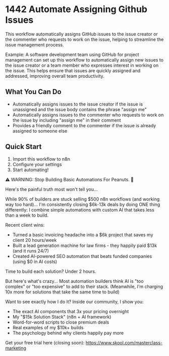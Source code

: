 # 1442 Automate Assigning Github Issues

This workflow automatically assigns GitHub issues to the issue creator or the commenter who requests to work on the issue, helping to streamline the issue management process.

Example: A software development team using GitHub for project management can set up this workflow to automatically assign new issues to the issue creator or a team member who expresses interest in working on the issue. This helps ensure that issues are quickly assigned and addressed, improving overall team productivity.

## What You Can Do
- Automatically assigns issues to the issue creator if the issue is unassigned and the issue body contains the phrase "assign me"
- Automatically assigns issues to the commenter who requests to work on the issue by including "assign me" in their comment
- Provides a friendly comment to the commenter if the issue is already assigned to someone else

## Quick Start
1. Import this workflow to n8n
2. Configure your settings
3. Start automating!

⚠️ WARNING: Stop Building Basic Automations For Peanuts. 🚫

Here's the painful truth most won't tell you...

While 90% of builders are stuck selling $500 n8n workflows (and working way too hard)...
I'm consistently closing $6k-13k deals by doing ONE thing differently:
I combine simple automations with custom AI that takes less than a week to build.

Recent client wins:
* Turned a basic invoicing headache into a $6k project that saves my client 20 hours/week
* Built a lead generation machine for law firms - they happily paid $13k (and it runs 24/7)
* Created AI-powered SEO automation that beats funded companies (using $0 in AI costs)

Time to build each solution? Under 2 hours.

But here's what's crazy...
Most automation builders think AI is "too complex" or "too expensive" to add to their stack.
(Meanwhile, I'm charging 10x more for solutions that take the same time to build)

Want to see exactly how I do it?
Inside our community, I show you:
* The exact AI components that 3x your pricing overnight
* My "$15k Solution Stack" (n8n + AI framework)
* Word-for-word scripts to close premium deals
* Real examples of my $10k+ builds
* The psychology behind why clients happily pay more

Get your free trial here (closing soon): https://www.skool.com/masterclass-marketing
